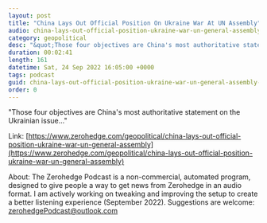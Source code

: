 ```yaml
---
layout: post
title: "China Lays Out Official Position On Ukraine War At UN Assembly"
audio: china-lays-out-official-position-ukraine-war-un-general-assembly-0
category: geopolitical
desc: "&quot;Those four objectives are China's most authoritative statement on the Ukrainian issue...&quot;"
duration: 00:02:41
length: 161
datetime: Sat, 24 Sep 2022 16:05:00 +0000
tags: podcast
guid: china-lays-out-official-position-ukraine-war-un-general-assembly-0
order: 0
---
```

&quot;Those four objectives are China's most authoritative statement on the Ukrainian issue...&quot;

Link: [https://www.zerohedge.com/geopolitical/china-lays-out-official-position-ukraine-war-un-general-assembly](https://www.zerohedge.com/geopolitical/china-lays-out-official-position-ukraine-war-un-general-assembly)

About: The Zerohedge Podcast is a non-commercial, automated program, designed to give people a way to get news from Zerohedge in an audio format.  I am actively working on tweaking and improving the setup to create a better listening experience (September 2022).  Suggestions are welcome: [zerohedgePodcast@outlook.com](mailto:zerohedgePodcast@outlook.com)